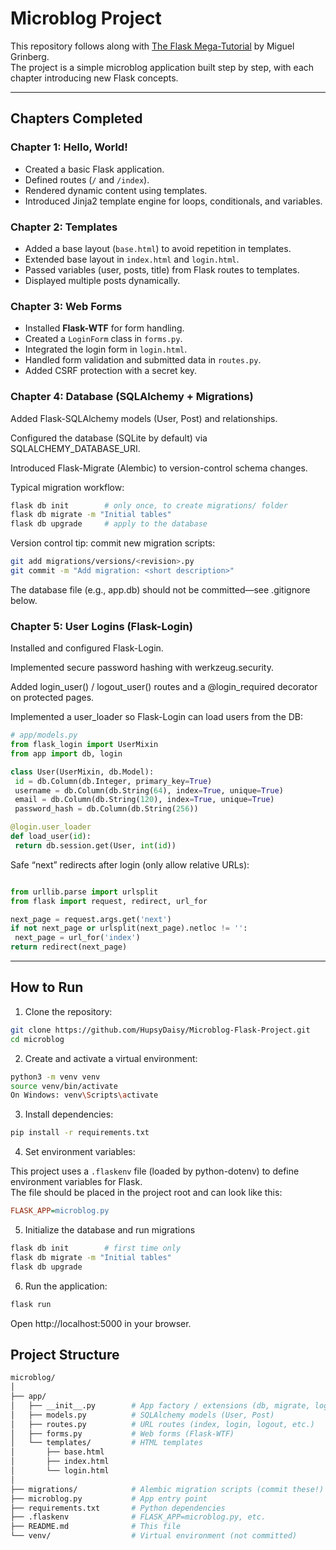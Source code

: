 # Microblog Project

This repository follows along with [The Flask Mega-Tutorial](https://blog.miguelgrinberg.com/post/the-flask-mega-tutorial-part-i-hello-world) by Miguel Grinberg.  
The project is a simple microblog application built step by step, with each chapter introducing new Flask concepts.

---

## Chapters Completed

### Chapter 1: Hello, World!
- Created a basic Flask application.
- Defined routes (`/` and `/index`).
- Rendered dynamic content using templates.
- Introduced Jinja2 template engine for loops, conditionals, and variables.

### Chapter 2: Templates
- Added a base layout (`base.html`) to avoid repetition in templates.
- Extended base layout in `index.html` and `login.html`.
- Passed variables (user, posts, title) from Flask routes to templates.
- Displayed multiple posts dynamically.

### Chapter 3: Web Forms
- Installed **Flask-WTF** for form handling.
- Created a `LoginForm` class in `forms.py`.
- Integrated the login form in `login.html`.
- Handled form validation and submitted data in `routes.py`.
- Added CSRF protection with a secret key.

### Chapter 4: Database (SQLAlchemy + Migrations)

Added Flask-SQLAlchemy models (User, Post) and relationships.

Configured the database (SQLite by default) via SQLALCHEMY_DATABASE_URI.

Introduced Flask-Migrate (Alembic) to version-control schema changes.

Typical migration workflow:

   ```bash
flask db init        # only once, to create migrations/ folder
flask db migrate -m "Initial tables"
flask db upgrade     # apply to the database
   ```

Version control tip: commit new migration scripts:

   ```bash
git add migrations/versions/<revision>.py
git commit -m "Add migration: <short description>"
   ```
The database file (e.g., app.db) should not be committed—see .gitignore below.

### Chapter 5: User Logins (Flask-Login)

Installed and configured Flask-Login.

Implemented secure password hashing with werkzeug.security.

Added login_user() / logout_user() routes and a @login_required decorator on protected pages.

Implemented a user_loader so Flask-Login can load users from the DB:

   ```python
# app/models.py
from flask_login import UserMixin
from app import db, login

class User(UserMixin, db.Model):
    id = db.Column(db.Integer, primary_key=True)
    username = db.Column(db.String(64), index=True, unique=True)
    email = db.Column(db.String(120), index=True, unique=True)
    password_hash = db.Column(db.String(256))

@login.user_loader
def load_user(id):
    return db.session.get(User, int(id))
   ```

Safe “next” redirects after login (only allow relative URLs):

   ```python

from urllib.parse import urlsplit
from flask import request, redirect, url_for

next_page = request.args.get('next')
if not next_page or urlsplit(next_page).netloc != '':
    next_page = url_for('index')
return redirect(next_page)
   ```

---

## How to Run

1. Clone the repository:
```bash
git clone https://github.com/HupsyDaisy/Microblog-Flask-Project.git
cd microblog
```

2. Create and activate a virtual environment:

```bash
python3 -m venv venv
source venv/bin/activate
On Windows: venv\Scripts\activate
```

3. Install dependencies:

```bash
pip install -r requirements.txt
```

4. Set environment variables:

This project uses a `.flaskenv` file (loaded by python-dotenv) to define environment variables for Flask.  
The file should be placed in the project root and can look like this:

```ini
FLASK_APP=microblog.py
```
5. Initialize the database and run migrations

```bash
flask db init        # first time only
flask db migrate -m "Initial tables"
flask db upgrade
```

6. Run the application:

```bash
flask run
```

Open http://localhost:5000
 in your browser.

## Project Structure

   ```bash
microblog/
│
├── app/
│   ├── __init__.py        # App factory / extensions (db, migrate, login)
│   ├── models.py          # SQLAlchemy models (User, Post)
│   ├── routes.py          # URL routes (index, login, logout, etc.)
│   ├── forms.py           # Web forms (Flask-WTF)
│   └── templates/         # HTML templates
│       ├── base.html
│       ├── index.html
│       └── login.html
│
├── migrations/            # Alembic migration scripts (commit these!)
├── microblog.py           # App entry point
├── requirements.txt       # Python dependencies
├── .flaskenv              # FLASK_APP=microblog.py, etc.
├── README.md              # This file
└── venv/                  # Virtual environment (not committed)
   ```

